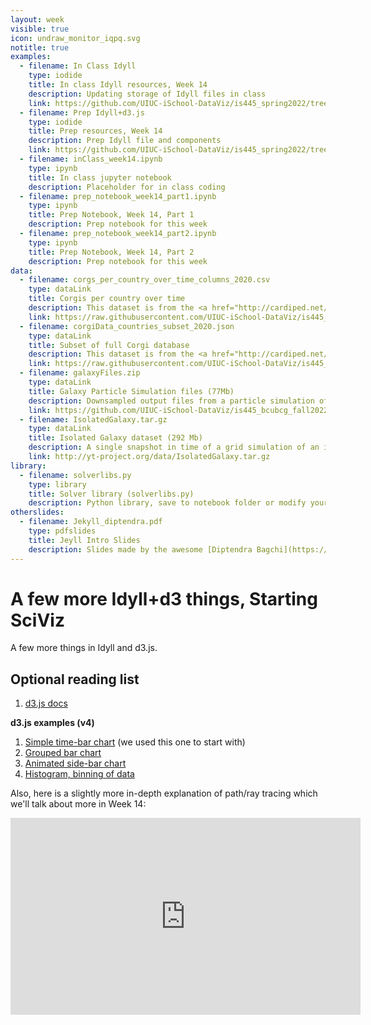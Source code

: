 ```yaml
---
layout: week
visible: true
icon: undraw_monitor_iqpq.svg
notitle: true
examples:
  - filename: In Class Idyll
    type: iodide
    title: In class Idyll resources, Week 14
    description: Updating storage of Idyll files in class
    link: https://github.com/UIUC-iSchool-DataViz/is445_spring2022/tree/master/week14/inClass
  - filename: Prep Idyll+d3.js
    type: iodide
    title: Prep resources, Week 14
    description: Prep Idyll file and components
    link: https://github.com/UIUC-iSchool-DataViz/is445_spring2022/tree/master/week14/corg/prepIdyll
  - filename: inClass_week14.ipynb
    type: ipynb
    title: In class jupyter notebook
    description: Placeholder for in class coding
  - filename: prep_notebook_week14_part1.ipynb
    type: ipynb
    title: Prep Notebook, Week 14, Part 1
    description: Prep notebook for this week
  - filename: prep_notebook_week14_part2.ipynb
    type: ipynb
    title: Prep Notebook, Week 14, Part 2
    description: Prep notebook for this week
data:
  - filename: corgs_per_country_over_time_columns_2020.csv
    type: dataLink
    title: Corgis per country over time 
    description: This dataset is from the <a href="http://cardiped.net/">Cardigan Archives</a> and <a href="https://github.com/UIUC-iSchool-DataViz/spring2020/blob/master/week12/corg/grabCorgData_subpages.py">scraped using Beautiful Soup in Python</a> and <a href="https://github.com/UIUC-iSchool-DataViz/spring2020/blob/master/week12/corg/calc_corgData.ipynb">further processed in Python</a> into this form.
    link: https://raw.githubusercontent.com/UIUC-iSchool-DataViz/is445_bcubcg_fall2022/main/data/corgs_per_country_over_time_columns_2020.csv
  - filename: corgiData_countries_subset_2020.json
    type: dataLink
    title: Subset of full Corgi database 
    description: This dataset is from the <a href="http://cardiped.net/">Cardigan Archives</a> and <a href="https://github.com/UIUC-iSchool-DataViz/spring2020/blob/master/week12/corg/grabCorgData_subpages.py">scraped using Beautiful Soup in Python</a> and <a href="https://github.com/UIUC-iSchool-DataViz/spring2020/blob/master/week12/corg/calc_corgData.ipynb">further processed in Python</a> into this form.
    link: https://raw.githubusercontent.com/UIUC-iSchool-DataViz/is445_bcubcg_fall2022/main/data/corgiData_countries_subset_2020.json
  - filename: galaxyFiles.zip
    type: dataLink
    title: Galaxy Particle Simulation files (77Mb)
    description: Downsampled output files from a particle simulation of a galaxy merger
    link: https://github.com/UIUC-iSchool-DataViz/is445_bcubcg_fall2022/raw/main/data/galaxyFiles.zip
  - filename: IsolatedGalaxy.tar.gz
    type: dataLink
    title: Isolated Galaxy dataset (292 Mb)
    description: A single snapshot in time of a grid simulation of an isolated galaxy 
    link: http://yt-project.org/data/IsolatedGalaxy.tar.gz
library:
  - filename: solverlibs.py
    type: library
    title: Solver library (solverlibs.py)
    description: Python library, save to notebook folder or modify your path if you know how to do that
otherslides:
  - filename: Jekyll_diptendra.pdf
    type: pdfslides
    title: Jeyll Intro Slides
    description: Slides made by the awesome [Diptendra Bagchi](https://www.linkedin.com/in/diptendra-bagchi) as an intro to Jeykll
---
```


# A few more Idyll+d3 things, Starting SciViz

A few more things in Idyll and d3.js.

<!--
## Downloads & Links

### Idyll Files & Example pages

 1. We'll be building toward a webpage like [this](https://jnaiman.github.io/) today using [Idyll](https://idyll-lang.org/)'s built-in components.
 1. Last week, we got to [this index.idyll file right here](https://github.com/UIUC-iSchool-DataViz/is445AOG_fall2020/blob/master/week12/corg/inClass/index.idyll) and [this custom histogram component](https://github.com/UIUC-iSchool-DataViz/is445AOG_fall2020/blob/master/week12/corg/inClass/histogram-custom-d3-component.js) and we'll start from there this week.
 1. Full Markdown code for this week [available right here](https://github.com/UIUC-iSchool-DataViz/is445AOG_fall2020/blob/master/week13/corg/prepIdyll/index.idyll).
 1. We'll also build a few histogram components like:
    * starting with [this one](https://github.com/UIUC-iSchool-DataViz/is445AOG_fall2020/blob/master/week13/corg/prepIdyll/histogram-custom-d3-component.js)
    * then [this one](https://github.com/UIUC-iSchool-DataViz/is445AOG_fall2020/blob/master/week13/corg/prepIdyll/histogram-button-custom-d3-component.js)
    * and finally [this one](https://github.com/UIUC-iSchool-DataViz/is445AOG_fall2020/blob/master/week13/corg/prepIdyll/histogram-button-slider-custom-d3-component.js)
	

Further examples include:
 * Website from [Spring 2020](https://jnaiman.github.io/items_dataviz_spring2020/) which focuses on using [d3.js](https://d3js.org/) to do many plots since vega-lite was not working well at that time.  The index.idyll file, along with example d3 components and a styles.css file for the final map are in [this subdirectory from that course page here](https://github.com/UIUC-iSchool-DataViz/spring2020/tree/master/week15/corg).



### Data

#### Corgis
 1. <a href="corg/corgs_per_country_over_time_columns_2020.csv" download>Corgis per country over time (corgs_per_country_over_time_columns_2020.csv)</a>
 1. <a href="corg/corgiData_countries_subset_2020.json" download>Subset of full Corgi database (corgiData_countries_subset_2020.json)</a>
     * Full dataset available [here](corg/corgiData_countries_full_2020.json)
	 
This dataset is from the [Cardigan Archives](http://cardiped.net/) and [scraped using Beautiful Soup in Python](https://github.com/UIUC-iSchool-DataViz/spring2020/blob/master/week12/corg/grabCorgData_subpages.py) and [further processed in Python](https://github.com/UIUC-iSchool-DataViz/spring2020/blob/master/week12/corg/calc_corgData.ipynb) into this form.

-->

<!-- #### Galaxy data (if time)

 1. Download and unzip [this set of files here (galaxyFiles.zip, 77M)](https://github.com/UIUC-iSchool-DataViz/is445AOG_fall2020/raw/master/week13/galaxyFiles.zip)
 1. Make note of where this unzips -- this is where `solverlibs.py` gets unpacked.
 
We'll be using the <a href="http://yt-project.org/data/IsolatedGalaxy.tar.gz" download>Isolated Galaxy dataset (292 Mb)</a> dataset for sci viz next week.
-->

## Optional reading list

  1. <a href="https://github.com/d3/d3/wiki">d3.js docs</a> 

**d3.js examples (v4)**
 1. [Simple time-bar chart](https://bl.ocks.org/vikkya/75bda04cd0c00e49cbda6cfee8d97aba) (we used this one to start with)
 1. [Grouped bar chart](https://observablehq.com/@d3/grouped-bar-chart)
 1. [Animated side-bar chart](https://observablehq.com/@d3/bar-chart-race)
 1. [Histogram, binning of data](https://www.d3-graph-gallery.com/graph/histogram_basic.html)


Also, here is a slightly more in-depth explanation of path/ray tracing which we'll talk about more in Week 14:

<iframe width="560" height="315" src="https://www.youtube.com/embed/frLwRLS_ZR0" frameborder="0" allow="accelerometer; autoplay; clipboard-write; encrypted-media; gyroscope; picture-in-picture" allowfullscreen></iframe>

